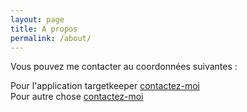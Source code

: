 ```yaml
---
layout: page
title: A propos
permalink: /about/
---
```



Vous pouvez me contacter au coordonnées suivantes :

Pour l'application targetkeeper <a href="mailto:damien.gouyette+targetkeeper@gmail.com">contactez-moi</a><br/>
Pour autre chose <a href="mailto:damien.gouyette@gmail.com">contactez-moi</a>
